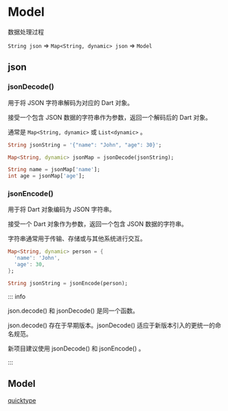 # Model

数据处理过程

`String json` => `Map<String, dynamic> json` => `Model`

## json

### jsonDecode()

用于将 JSON 字符串解码为对应的 Dart 对象。

接受一个包含 JSON 数据的字符串作为参数，返回一个解码后的 Dart 对象。

通常是 `Map<String, dynamic>` 或 `List<dynamic>` 。

```dart
String jsonString = '{"name": "John", "age": 30}';

Map<String, dynamic> jsonMap = jsonDecode(jsonString);

String name = jsonMap['name'];
int age = jsonMap['age'];
```

### jsonEncode()

用于将 Dart 对象编码为 JSON 字符串。

接受一个 Dart 对象作为参数，返回一个包含 JSON 数据的字符串。

字符串通常用于传输、存储或与其他系统进行交互。

```dart
Map<String, dynamic> person = {
  'name': 'John',
  'age': 30,
};

String jsonString = jsonEncode(person);
```

::: info

json.decode() 和 jsonDecode() 是同一个函数。

json.decode() 存在于早期版本。jsonDecode() 适应于新版本引入的更统一的命名规范。

新项目建议使用 jsonDecode() 和 jsonEncode() 。

:::

## Model

[quicktype](https://app.quicktype.io/)
